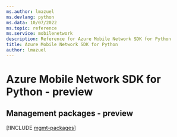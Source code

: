 ```yaml
---
ms.author: lmazuel
ms.devlang: python
ms.data: 10/07/2022
ms.topic: reference
ms.service: mobilenetwork
description: Reference for Azure Mobile Network SDK for Python
title: Azure Mobile Network SDK for Python
author: lmazuel
---
```

# Azure Mobile Network SDK for Python - preview

## Management packages - preview
[!INCLUDE [mgmt-packages](mobile-network-mgmt-index.md)]